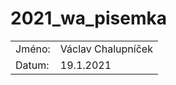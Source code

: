 # 2021_wa_pisemka

<table style="margin: 0 auto;">
<tr>
<td>Jméno:</td>
<td>Václav Chalupníček</td>
</tr>
<tr>
<td>Datum:</td>
<td>19.1.2021</td>
</tr>
</table>

